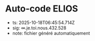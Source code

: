 # Auto-code ELIOS
- ts: 2025-10-18T06:45:54.714Z
- sig: ∞.je.toi.nous.432.528
- note: fichier généré automatiquement